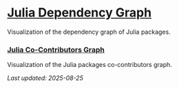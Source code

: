 
# [Julia Dependency Graph](https://nicolasloizeau.github.io/JuliaDependencyGraph/)
Visualization of the dependency graph of Julia packages.


### [Julia Co-Contributors Graph](https://nicolasloizeau.github.io/JuliaContributorsGraph/)
Visualization of the Julia packages co-contributors graph.

_Last updated: 2025-08-25_
